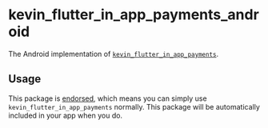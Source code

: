 # kevin_flutter_in_app_payments_android

The Android implementation of [`kevin_flutter_in_app_payments`][1].

## Usage

This package is [endorsed][2], which means you can simply use `kevin_flutter_in_app_payments`
normally. This package will be automatically included in your app when you do.

[1]: https://pub.dev/packages/kevin_flutter_in_app_payments
[2]: https://flutter.dev/docs/development/packages-and-plugins/developing-packages#endorsed-federated-plugin
